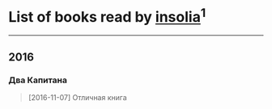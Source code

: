 # List of books read by [insolia](https://plus.google.com/116957517381490004982)<sup>1</sup>
---

## 2016

### Два Капитана
> [2016-11-07] Отличная книга



